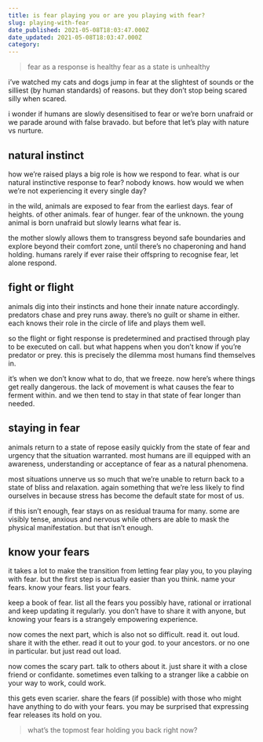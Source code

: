 ```yaml
---
title: is fear playing you or are you playing with fear?
slug: playing-with-fear
date_published: 2021-05-08T18:03:47.000Z
date_updated: 2021-05-08T18:03:47.000Z
category: 
---
```

> fear as a response is healthy
> fear as a state is unhealthy

i’ve watched my cats and dogs jump in fear at the slightest of sounds or the silliest (by human standards) of reasons. but they don’t stop being scared silly when scared.

i wonder if humans are slowly desensitised to fear or we’re born unafraid or we parade around with false bravado. but before that let’s play with nature vs nurture.

## natural instinct

how we’re raised plays a big role is how we respond to fear. what is our natural instinctive response to fear? nobody knows. how would we when we’re not experiencing it every single day?

in the wild, animals are exposed to fear from the earliest days. fear of heights. of other animals. fear of hunger. fear of the unknown. the young animal is born unafraid but slowly learns what fear is.

the mother slowly allows them to transgress beyond safe boundaries and explore beyond their comfort zone, until there’s no chaperoning and hand holding. humans rarely if ever raise their offspring to recognise fear, let alone respond.

## fight or flight

animals dig into their instincts and hone their innate nature accordingly. predators chase and prey runs away. there’s no guilt or shame in either. each knows their role in the circle of life and plays them well.

so the flight or fight response is predetermined and practised through play to be executed on call. but what happens when you don’t know if you’re predator or prey. this is precisely the dilemma most humans find themselves in.

it’s when we don’t know what to do, that we freeze. now here’s where things get really dangerous. the lack of movement is what causes the fear to ferment within. and we then tend to stay in that state of fear longer than needed.

## staying in fear

animals return to a state of repose easily quickly from the state of fear and urgency that the situation warranted. most humans are ill equipped with an awareness, understanding or acceptance of fear as a natural phenomena.

most situations unnerve us so much that we’re unable to return back to a state of bliss and relaxation. again something that we’re less likely to find ourselves in because stress has become the default state for most of us.

if this isn’t enough, fear stays on as residual trauma for many. some are visibly tense, anxious and nervous while others are able to mask the physical manifestation. but that isn’t enough.

## know your fears

it takes a lot to make the transition from letting fear play you, to you playing with fear. but the first step is actually easier than you think. name your fears. know your fears. list your fears.

keep a book of fear. list all the fears you possibly have, rational or irrational and keep updating it regularly. you don’t have to share it with anyone, but knowing your fears is a strangely empowering experience.

now comes the next part, which is also not so difficult. read it. out loud. share it with the ether. read it out to your god. to your ancestors. or no one in particular. but just read out load.

now comes the scary part. talk to others about it. just share it with a close friend or confidante. sometimes even talking to a stranger like a cabbie on your way to work, could work.

this gets even scarier. share the fears (if possible) with those who might have anything to do with your fears. you may be surprised that expressing fear releases its hold on you.

> what’s the topmost fear holding you back right now?
